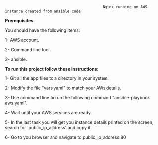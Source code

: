                                             
                                                Nginx running on AWS instance created from ansible code


**Prerequisites**


You should have the following items:



1- AWS account.


2- Command line tool.


3- ansible.


**To run this project follow these instructions:**


1- Git all the app files to a directory in your system.


2- Modify the file "vars.yaml" to match your AWs details.


3- Use command line to run the following command "ansible-playbook aws.yaml".


4- Wait until your AWS services are ready.


5- In the last task you will get you instance details printed on the screen, search for 'public_ip_address' and copy it.


6- Go to you browser and navigate to public_ip_address:80









  
